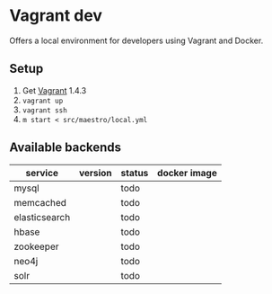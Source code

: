 # Vagrant dev

Offers a local environment for developers using Vagrant and Docker.

## Setup 

1. Get [Vagrant](http://www.vagrantup.com/downloads.html) 1.4.3
2. `vagrant up`
3. `vagrant ssh`
4. `m start < src/maestro/local.yml`

## Available backends

| service       | version | status | docker image |
|---------------|---------|--------|--------------|
| mysql         |         | todo   |              |
| memcached     |         | todo   |              |
| elasticsearch |         | todo   |              |
| hbase         |         | todo   |              |
| zookeeper     |         | todo   |              |
| neo4j         |         | todo   |              |
| solr          |         | todo   |              |

